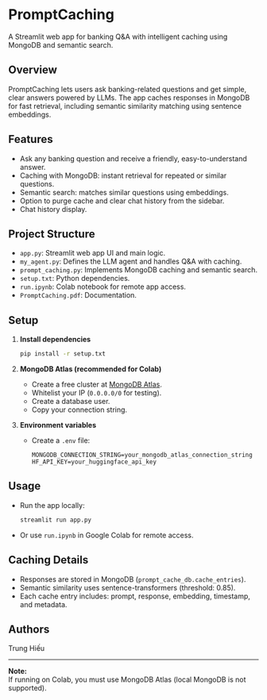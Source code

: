 # PromptCaching

A Streamlit web app for banking Q&A with intelligent caching using MongoDB and semantic search.

## Overview

PromptCaching lets users ask banking-related questions and get simple, clear answers powered by LLMs. The app caches responses in MongoDB for fast retrieval, including semantic similarity matching using sentence embeddings.

## Features

- Ask any banking question and receive a friendly, easy-to-understand answer.
- Caching with MongoDB: instant retrieval for repeated or similar questions.
- Semantic search: matches similar questions using embeddings.
- Option to purge cache and clear chat history from the sidebar.
- Chat history display.

## Project Structure

- `app.py`: Streamlit web app UI and main logic.
- `my_agent.py`: Defines the LLM agent and handles Q&A with caching.
- `prompt_caching.py`: Implements MongoDB caching and semantic search.
- `setup.txt`: Python dependencies.
- `run.ipynb`: Colab notebook for remote app access.
- `PromptCaching.pdf`: Documentation.

## Setup

1. **Install dependencies**
   ```sh
   pip install -r setup.txt
   ```

2. **MongoDB Atlas (recommended for Colab)**
   - Create a free cluster at [MongoDB Atlas](https://www.mongodb.com/cloud/atlas).
   - Whitelist your IP (`0.0.0.0/0` for testing).
   - Create a database user.
   - Copy your connection string.

3. **Environment variables**
   - Create a `.env` file:
     ```
     MONGODB_CONNECTION_STRING=your_mongodb_atlas_connection_string
     HF_API_KEY=your_huggingface_api_key
     ```

## Usage

- Run the app locally:
  ```sh
  streamlit run app.py
  ```
- Or use `run.ipynb` in Google Colab for remote access.

## Caching Details

- Responses are stored in MongoDB (`prompt_cache_db.cache_entries`).
- Semantic similarity uses sentence-transformers (threshold: 0.85).
- Each cache entry includes: prompt, response, embedding, timestamp, and metadata.

## Authors

Trung Hiếu

---

**Note:**  
If running on Colab, you must use MongoDB Atlas (local MongoDB is not supported).